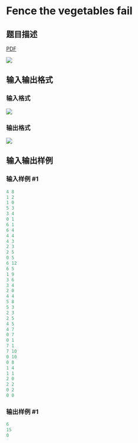 # Fence the vegetables fail

## 题目描述

[problemUrl]: https://uva.onlinejudge.org/index.php?option=com_onlinejudge&Itemid=8&category=866&page=show_problem&problem=4897

[PDF](https://uva.onlinejudge.org/external/130/p13009.pdf)

![](https://cdn.luogu.com.cn/upload/vjudge_pic/UVA13009/69c56d861bf66e6ff171d661283dc49ecfc950df.png)

## 输入输出格式

### 输入格式

![](https://cdn.luogu.com.cn/upload/vjudge_pic/UVA13009/bd9fae051f3624014ef8d0381adb1790213b3418.png)

### 输出格式

![](https://cdn.luogu.com.cn/upload/vjudge_pic/UVA13009/5cdbf52fff0046ec9c5f149c059f3f4d039586f7.png)

## 输入输出样例

### 输入样例 #1

```cpp
4 8
1 2
1 0
5 3
3 4
0 1
6 1
6 4
4 4
4 3
2 3
2 5
0 5
6 12
6 5
1 9
3 6
3 4
2 0
4 4
5 8
5 3
2 3
2 5
4 5
4 7
0 7
0 1
7 1
7 10
0 10
0 8
1 4
1 1
2 0
2 2
0 2
0 0
```


### 输出样例 #1

```cpp
6
15
0
```


